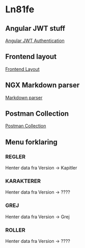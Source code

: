 # Ln81fe

## Angular JWT stuff

[Angular JWT Authentication](https://blog.angular-university.io/angular-jwt-authentication/)

## Frontend layout

[Frontend Layout](./documentation/layout/index.html)

## NGX Markdown parser

[Markdown parser](https://www.npmjs.com/package/ngx-markdown)

## Postman Collection

[Postman Collection](./documentation/LEFNet_8.1.postman_collection.json)

## Menu forklaring

### REGLER

Henter data fra Version -> Kapitler

### KARAKTERER

Henter data fra Version -> ????
### GREJ

Henter data fra Version -> Grej

### ROLLER

Henter data fra Version -> ????
